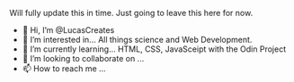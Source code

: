 Will fully update this in time. Just going to leave this here for now.

- 👋 Hi, I’m @LucasCreates
- 👀 I’m interested in... All things science and Web Development.
- 🌱 I’m currently learning... HTML, CSS, JavaSceipt with the Odin Project
- 💞️ I’m looking to collaborate on ...
- 📫 How to reach me ...

<!---
LucasCreates/LucasCreates is a ✨ special ✨ repository because its `README.md` (this file) appears on your GitHub profile.
You can click the Preview link to take a look at your changes.
--->
